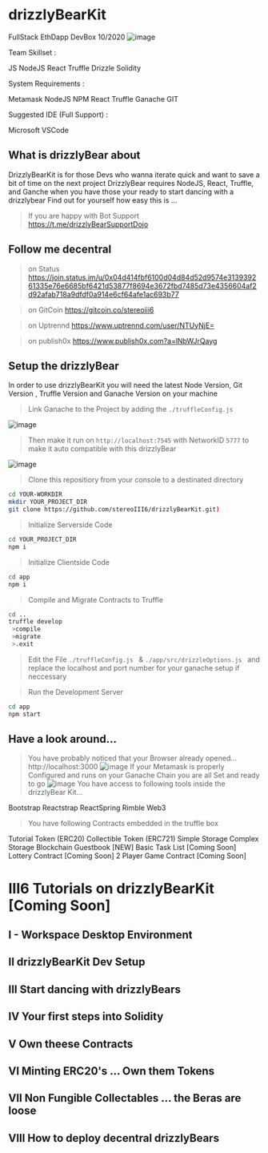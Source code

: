 # drizzlyBearKit
FullStack EthDapp DevBox 10/2020
![image](https://github.com/stereoIII6/drizzlyBearKit/blob/master/drizzly.png)

Team Skillset : 

JS
NodeJS
React
Truffle
Drizzle
Solidity

System Requirements :

Metamask
NodeJS
NPM
React 
Truffle 
Ganache 
GIT

Suggested IDE (Full Support) :

Microsoft VSCode



## What is drizzlyBear about

DrizzlyBearKit is for those Devs who wanna iterate quick and want to save a bit of time on the next project
DrizzlyBear requires NodeJS, React, Truffle, and Ganche when you have those your ready to start dancing with a drizzlybear 
Find out for yourself how easy this is ...

> If you are happy with Bot Support https://t.me/drizzlyBearSupportDojo

## Follow me decentral 

> on Status https://join.status.im/u/0x04d414fbf6100d04d84d52d9574e313939261335e76e6685bf6421d53877f8694e3672fbd7485d73e4356604af2d92afab718a9dfdf0a914e6cf64afe1ac693b77

> on GitCoin https://gitcoin.co/stereoiii6

> on Uptrennd https://www.uptrennd.com/user/NTUyNjE=

> on publish0x https://www.publish0x.com?a=lNbWJrQayg

## Setup the drizzlyBear

In order to use drizzlyBearKit you will need the latest Node Version, Git Version , Truffle Version and Ganache Version on your machine 

> Link Ganache to the Project by adding the ```./truffleConfig.js ``` 

![image](https://github.com/stereoIII6/drizzlyBearKit/blob/master/ganache_truff.png)

> Then make it run on ``` http://localhost:7545 ``` with NetworkID ``` 5777 ``` to make it auto compatible with this drizzlyBear 

![image](https://github.com/stereoIII6/drizzlyBearKit/blob/master/ganache_net.png)

> Clone this repositiory from your console to a destinated directory

```bash 
cd YOUR-WORKDIR
mkdir YOUR_PROJECT_DIR
git clone https://github.com/stereoIII6/drizzlyBearKit.git)
```
> Initialize Serverside Code
```bash
cd YOUR_PROJECT_DIR
npm i
```
> Initialize Clientside Code
```bash
cd app
npm i
```
> Compile and Migrate Contracts to Truffle
```bash
cd ..
truffle develop
 >compile
 >migrate 
 >.exit 
```

> Edit the File ```./truffleConfig.js ```  &  ```./app/src/drizzleOptions.js ```  and replace the localhost and port number for your ganache setup if neccessary 

> Run the Development Server
```bash
cd app
npm start
```

## Have a look around... 

>You have probably noticed that your Browser already opened... http://localhost:3000
![image](https://github.com/stereoIII6/drizzlyBearKit/blob/master/dAppMetaConnect.png)
>If your Metamask is properly Configured and runs on your Ganache Chain you are all Set and ready to go
![image](https://github.com/stereoIII6/drizzlyBearKit/blob/master/dAppFirstLook.png)
>You have access to following tools inside the drizzlyBear Kit... 

Bootstrap
Reactstrap
ReactSpring
Rimble
Web3

>You have following Contracts embedded in the truffle box 

Tutorial Token (ERC20)
Collectible Token (ERC721)
Simple Storage
Complex Storage
Blockchain Guestbook [NEW]
Basic Task List [Coming Soon]
Lottery Contract [Coming Soon]
2 Player Game Contract [Coming Soon]

# III6 Tutorials on drizzlyBearKit [Coming Soon]

## I - Workspace Desktop Environment

## II drizzlyBearKit Dev Setup

## III Start dancing with drizzlyBears

## IV Your first steps into Solidity

## V Own theese Contracts

## VI Minting ERC20's ... Own them Tokens

## VII Non Fungible Collectables ... the Beras are loose 

## VIII How to deploy decentral drizzlyBears 





